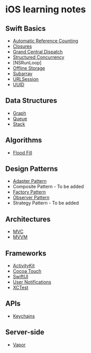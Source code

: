 # iOS learning notes

## Swift Basics

* [Automatic Reference Counting](https://github.com/YIshihara11201/iOSTips/blob/main/ARC/ARC.md)
* [Closures](https://github.com/YIshihara11201/iOSTips/blob/main/Closures/Closures.md)
* [Grand Central Dispatch](https://github.com/YIshihara11201/iOSTips/blob/main/GCD/GCD.md)
* [Structured Concurrency](https://github.com/YIshihara11201/iOSTips/blob/main/Modern%20Concurrency/ModernConcurrency.md)
* [NSRunLoop]
* [Offline Storage](https://github.com/YIshihara11201/iOSTips/blob/main/Offline%20Storage/OfflineStorage.md)
* [Subarray](https://github.com/YIshihara11201/iOSTips/blob/main/Subarray/Subarray.md)
* [URLSession](https://github.com/YIshihara11201/iOSTips/tree/main/URLSession/URLSession.md)
* [UUID](https://github.com/YIshihara11201/iOSTips/blob/main/UUID/UUID.md)

## Data Structures
* [Graph](https://github.com/YIshihara11201/iOSTips/blob/main/Graph/Graph.md)
* [Queue](https://github.com/YIshihara11201/iOSTips/blob/main/Queue/Queue.md)
* [Stack](https://github.com/YIshihara11201/iOSTips/blob/main/Stack/Stack.md)

## Algorithms
* [Flood Fill](https://github.com/YIshihara11201/iOSTips/blob/main/Flood%20Fill/FloodFill.md)

## Design Patterns
* [Adapter Pattern](https://github.com/YIshihara11201/iOSTips/blob/main/Adapter%20Pattern/AdapterPattern.md)
* Composite Pattern - To be added
* [Factory Pattern](https://github.com/YIshihara11201/iOS/blob/main/Factory%20Pattern/FactoryPattern.md)
* [Observer Pattern](https://github.com/YIshihara11201/iOSTips/tree/main/Observer%20Pattern)
* Strategy Pattern - To be added

## Architectures
* [MVC](https://github.com/YIshihara11201/iOSTips/tree/main/MVC/MVC.md)
* [MVVM](https://github.com/YIshihara11201/iOSTips/blob/main/MVVM/MVVM.md)

## Frameworks

* [ActivityKit](https://github.com/YIshihara11201/iOSTips/blob/main/ActivityKit/ActivityKit.md)
* [Cocoa Touch](https://github.com/YIshihara11201/iOSTips/tree/main/Cocoa%20Touch)
* [SwiftUI](https://github.com/YIshihara11201/iOSTips/blob/main/SwiftUI/SwiftUI.md)
* [User Notifications](https://github.com/YIshihara11201/iOSTips/blob/main/User%20Notifications/UserNotifications.md)
* [XCTest](https://github.com/YIshihara11201/iOSTips/blob/main/XCTest/XCTest.md)

## APIs
* [Keychains](https://github.com/YIshihara11201/iOSTips/blob/main/Keychain/Keychain.md)

## Server-side
* [Vapor](https://github.com/YIshihara11201/iOSTips/blob/main/Vapor/Vapor.md)
